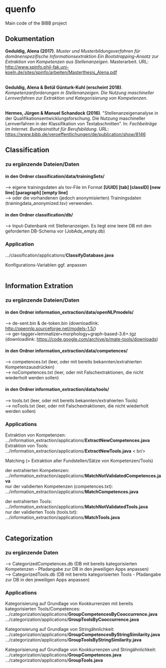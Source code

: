 # quenfo
Main code of the BIBB project 

## Dokumentation

**Geduldig, Alena (2017)**. *Muster und Musterbildungsverfahren für domänenspezifische
Informationsextraktion Ein Bootstrapping-Ansatz zur Extraktion von Kompetenzen aus Stellenanzeigen*. Masterarbeit. URL: <a href="http://www.spinfo.phil-fak.uni-koeln.de/sites/spinfo/arbeiten/Masterthesis_Alena.pdf">http://www.spinfo.phil-fak.uni-koeln.de/sites/spinfo/arbeiten/Masterthesis_Alena.pdf</a> <br /> <br />

**Geduldig, Alena & Betül Günturk-Kuhl (erscheint 2018)**. *Kompetenzanforderungen in Stellenanzeigen. Die Nutzung maschineller Lernverfahren zur Extraktion und Kategorisierung von Kompetenzen*. <br /><br />

**Hermes, Jürgen & Manuel Schandock (2016)**. "Stellenanzeigenanalyse in der
Qualifikationsentwicklungsforschung. Die Nutzung maschineller Lernverfahren in der Klassifikation von Textabschnitten". In: *Fachbeiträge im Internet. Bundesinstitut für Berufsbildung*. URL: <a href="https://www.bibb.de/veroeffentlichungen/de/publication/show/8146">https://www.bibb.de/veroeffentlichungen/de/publication/show/8146</a>

## Classification
### zu ergänzende Dateien/Daten

#### in den Ordner classification/data/trainingSets/ <br />

--> eigene trainingsdaten als tsv-File im Format <b>[UUID] [tab] [classID] [new line] [paragraph] [empty line]</b> <br />
--> oder die vorhandenen (jedoch anonymisierten) Trainingsdaten (trainingdata_anonymized.tsv) verwenden. <br />

#### in den Ordner classification/db/ </br >
--> Input-Datenbank mit Stellenanzeigen. Es liegt eine leere DB mit den geforderten DB-Schema vor (JobAds_empty.db)

### Application

.../classification/applications/<b>ClassifyDatabase.java</b> <br />

Konfigurations-Variablen ggf. anpassen <br /><br />


## Information Extration 
### zu ergänzende Dateien/Daten


#### in den Ordner information_extraction/data/openNLPmodels/ <br />

--> de-sent.bin & de-token.bin (downloadlink: http://opennlp.sourceforge.net/models-1.5/) <br />
--> ger-tagger+lemmatizer+morphology+graph-based-3.6+.tgz (downloadlink: https://code.google.com/archive/p/mate-tools/downloads) <br />

#### in den Ordner information_extraction/data/competences/ <br />

-->  competences.txt (leer, oder mit bereits bekannten/extrahierten Kompetenzausdrücken) <br />
--> noCompetences.txt (leer, oder mit Falschextraktionen, die nicht wiederholt werden sollen) <br />

#### in den Ordner information_extraction/data/tools/ <br />

--> tools.txt (leer, oder mit bereits bekannten/extrahierten Tools) <br />
--> noTools.txt (leer, oder mit Falschextraktionen, die nicht wiederholt werden sollen) 

### Applications

Extraktion von Kompetenzen: .../information_extraction/applications/<b>ExtractNewCompetences.java</b> <br />
Extraktion von Tools: .../information_extraction/applications/<b>ExtractNewTools.java</b> < br/>

Matching (= Extraktion aller Fundstellen/Sätze von Kompetenzen/Tools)  <br />

der extrahierten Kompetenzen: .../information_extraction/applications/<b>MatchNotValidatedCompetences.java</b> <br />
nur der validierten Kompetenzen (competences.txt): .../information_extraction/applications/<b>MatchCompetences.java</b> <br />

der extrahierten Tools: .../information_extraction/applications/<b>MatchNotValidatedTools.java</b> <br />
nur der validierten Tools (tools.txt): .../information_extraction/applications/<b>MatchTools.java</b> <br /><br />

## Categorization

### zu ergänzende Daten
 --> CategorizedCompetences.db (DB mit bereits kategorisierten Kompetenzen - Pfadangabe zur DB in den jeweiligen Apps anpassen) <br />
 --> CategorizedTools.db (DB mit bereits kategorisierten Tools - Pfadangabe zur DB in den jeweiligen Apps anpassen)
 
### Applications

Kategorisierung auf Grundlage von Kookkurrenzen mit bereits kategorisierten Tools/Competences: <br />
.../categorization/applications/<b>GroupCompetencesByCooccurrence.java</b> <br />
.../categorization/applications/<b>GroupToolsByCooccurrence.java</b> <br />

Kategorisierung auf Grundlage von Stringähnlichkeit: <br />
.../categorization/applications/<b>GroupCompetencesByStringSimilarity.java</b> <br />
.../categorization/applications/<b>GroupToolsByStringSimilarity.java</b> <br />

Kategorisierung auf Grundlage von Kookkurrenzen und Stringähnlichkeit: <br />
.../categorization/applications/<b>GroupCompetences.java</b> <br />
.../categorization/applications/<b>GroupTools.java</b> <br />






